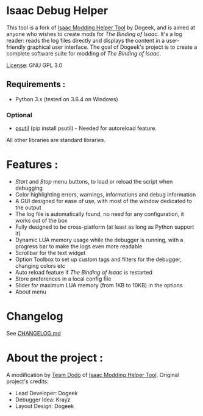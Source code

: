 # Isaac Debug Helper

This tool is a fork of [Isaac Modding Helper Tool] by Dogeek, and is aimed at anyone who wishes to create mods for *The Binding of Isaac*. It's a log reader: reads the log files directly and displays the content in a user-friendly graphical user interface. 
The goal of Dogeek's project is to create a complete software suite for modding of *The Binding of Isaac*.

[License]: GNU GPL 3.0

## Requirements :

 - Python 3.x (tested on 3.6.4 on Windows)
 
### Optional

 - [psutil] (pip install psutil) - Needed for autoreload feature.

 All other libraries are standard libraries.

# Features :

 - *Start* and *Stop* menu buttons, to load or reload the script when debugging
 - Color highlighting errors, warnings, informations and debug information
 - A GUI designed for ease of use, with most of the window dedicated to the output
 - The log file is automatically found, no need for any configuration, it works out of the box
 - Fully designed to be cross-platform (at least as long as Python support it)
 - Dynamic LUA memory usage while the debugger is running, with a progress bar to make the logs even more readable
 - Scrollbar for the text widget
 - Option Toolbox to set up custom tags and filters for the debugger, changing colors etc
 - Auto reload feature if *The Binding of Isaac* is restarted
 - Store preferences in a local config file
 - Slider for maximum LUA memory (from 1KB to 10KB) in the options
 - About menu

# Changelog
See [CHANGELOG.md]
# About the project :

A modification by [Team Dodo] of [Isaac Modding Helper Tool]. Original project's credits:
 - Lead Developer: Dogeek
 - Debugger Idea: Krayz
 - Layout Design: Dogeek

[CHANGELOG.md]: /CHANGELOG.md
[Isaac Modding Helper Tool]: https://github.com/Dogeek/isaac-debug-helper
[License]: https://github.com/Dogeek/isaac-debug-helper/issues/2
[psutil]: https://github.com/giampaolo/psutil
[Team Dodo]: https://github.com/teamdodo/
